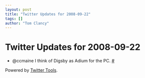 ```yaml
---
layout: post
title: "Twitter Updates for 2008-09-22"
tags: []
author: "Tom Clancy"
---
```


# Twitter Updates for 2008-09-22

<ul>
	<li>@ccmaine I think of Digsby as Adium for the PC. <a href="http://twitter.com/tclancy/statuses/930617986">#</a></li>
</ul>
<p>Powered by <a href="http://alexking.org/projects/wordpress">Twitter Tools</a>.</p>
